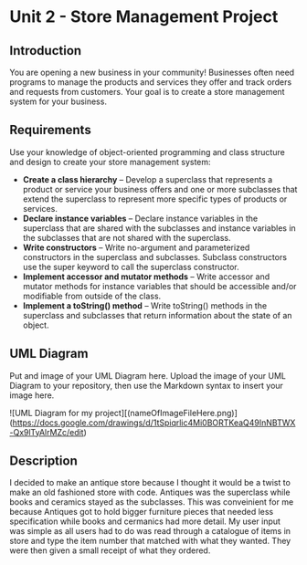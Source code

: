 # Unit 2 - Store Management Project

## Introduction

You are opening a new business in your community! Businesses often need programs to manage the products and services they offer and track orders and requests from customers. Your goal is to create a store management system for your business.

## Requirements

Use your knowledge of object-oriented programming and class structure and design to create your store management system:
- **Create a class hierarchy** – Develop a superclass that represents a product or service your business offers and one or more subclasses that extend the superclass to represent more specific types of products or services.
- **Declare instance variables** – Declare instance variables in the superclass that are shared with the subclasses and instance variables in the subclasses that are not shared with the superclass.
- **Write constructors** – Write no-argument and parameterized constructors in the superclass and subclasses. Subclass constructors use the super keyword to call the superclass constructor.
- **Implement accessor and mutator methods** – Write accessor and mutator methods for instance variables that should be accessible and/or modifiable from outside of the class.
- **Implement a toString() method** – Write toString() methods in the superclass and subclasses that return information about the state of an object.

## UML Diagram

Put and image of your UML Diagram here. Upload the image of your UML Diagram to your repository, then use the Markdown syntax to insert your image here.

![UML Diagram for my project][(nameOfImageFileHere.png)] (https://docs.google.com/drawings/d/1tSpiqrlic4Mi0BORTKeaQ49InNBTWX-Qx9lTyAlrMZc/edit)

## Description

I decided to make an antique store because I thought it would be a twist to make an old fashioned store with code. Antiques was the superclass while books and ceramics stayed as the subclasses. This was conveinient for me because Antiques got to hold bigger furniture pieces that needed less specification while books and cermanics had more detail. My user input was simple as all users had to do was read through a catalogue of items in store and type the item number that matched with what they wanted. They were then given a small receipt of what they ordered.
